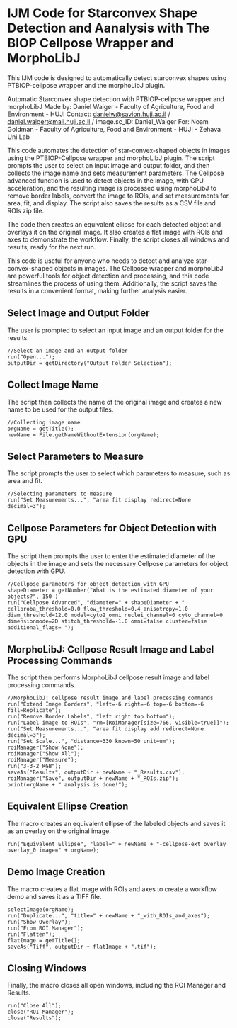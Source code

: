 # IJM Code for Starconvex Shape Detection and Aanalysis with The BIOP Cellpose Wrapper and MorphoLibJ

This IJM code is designed to automatically detect starconvex shapes using PTBIOP-cellpose wrapper and the morphoLibJ plugin.


Automatic Starconvex shape detection with PTBIOP-cellpose wrapper and morphoLibJ
Made by: Daniel Waiger - Faculty of Agriculture, Food and Environment - HUJI
Contact: danielw@savion.huji.ac.il / daniel.waiger@mail.huji.ac.il / image.sc_ID: Daniel_Waiger
For: Noam Goldman - Faculty of Agriculture, Food and Environment - HUJI - Zehava Uni Lab

This code automates the detection of star-convex-shaped objects in images using the PTBIOP-Cellpose wrapper and morphoLibJ plugin.
The script prompts the user to select an input image and output folder, and then collects the image name and sets measurement parameters.
The Cellpose advanced function is used to detect objects in the image, with GPU acceleration, and the resulting image is processed using morphoLibJ to remove border labels, convert the image to ROIs, and set measurements for area, fit, and display. The script also saves the results as a CSV file and ROIs zip file.

The code then creates an equivalent ellipse for each detected object and overlays it on the original image. It also creates a flat image with ROIs and axes to demonstrate the workflow. Finally, the script closes all windows and results, ready for the next run.

This code is useful for anyone who needs to detect and analyze star-convex-shaped objects in images. The Cellpose wrapper and morphoLibJ are powerful tools for object detection and processing, and this code streamlines the process of using them. Additionally, the script saves the results in a convenient format, making further analysis easier.

## Select Image and Output Folder
The user is prompted to select an input image and an output folder for the results.
```ijm
//Select an image and an output folder
run("Open...");
outputDir = getDirectory("Output Folder Selection");
```
## Collect Image Name
The script then collects the name of the original image and creates a new name to be used for the output files.
```ijm
//Collecting image name
orgName = getTitle();
newName = File.getNameWithoutExtension(orgName);
```
## Select Parameters to Measure
The script prompts the user to select which parameters to measure, such as area and fit.
```ijm
//Selecting parameters to measure
run("Set Measurements...", "area fit display redirect=None decimal=3");
```
## Cellpose Parameters for Object Detection with GPU
The script then prompts the user to enter the estimated diameter of the objects in the image and sets the necessary Cellpose parameters for object detection with GPU.
```ijm
//Cellpose parameters for object detection with GPU
shapeDiameter = getNumber("What is the estimated diameter of your objects?", 150 )
run("Cellpose Advanced", "diameter=" + shapeDiameter + " cellproba_threshold=0.0 flow_threshold=0.4 anisotropy=1.0 diam_threshold=12.0 model=cyto2_omni nuclei_channel=0 cyto_channel=0 dimensionmode=2D stitch_threshold=-1.0 omni=false cluster=false additional_flags= ");
```
## MorphoLibJ: Cellpose Result Image and Label Processing Commands
The script then performs MorphoLibJ cellpose result image and label processing commands.
```ijm
//MorphoLibJ: cellpose result image and label processing commands
run("Extend Image Borders", "left=-6 right=-6 top=-6 bottom=-6 fill=Replicate");
run("Remove Border Labels", "left right top bottom");
run("Label image to ROIs", "rm=[RoiManager[size=766, visible=true]]");
run("Set Measurements...", "area fit display add redirect=None decimal=3");
run("Set Scale...", "distance=330 known=50 unit=um");
roiManager("Show None");
roiManager("Show All");
roiManager("Measure");
run("3-3-2 RGB");
saveAs("Results", outputDir + newName + "_Results.csv");
roiManager("Save", outputDir + newName + "_ROIs.zip");
print(orgName + " analysis is done!");
```

## Equivalent Ellipse Creation
The macro creates an equivalent ellipse of the labeled objects and saves it as an overlay on the original image.
```ijm
run("Equivalent Ellipse", "label=" + newName + "-cellpose-ext overlay overlay_0 image=" + orgName);
```
## Demo Image Creation
The macro creates a flat image with ROIs and axes to create a workflow demo and saves it as a TIFF file.
```ijm
selectImage(orgName);
run("Duplicate...", "title=" + newName + "_with_ROIs_and_axes");
run("Show Overlay");
run("From ROI Manager");
run("Flatten");
flatImage = getTitle();
saveAs("Tiff", outputDir + flatImage + ".tif");
```
## Closing Windows
Finally, the macro closes all open windows, including the ROI Manager and Results.
```ijm
run("Close All");
close("ROI Manager");
close("Results");
```
